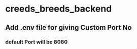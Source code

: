 ﻿# creeds_breeds_backend

## Add .env file for giving Custom Port No

### default Port will be 8080
